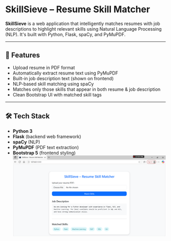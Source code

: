 # SkillSieve – Resume Skill Matcher

**SkillSieve** is a web application that intelligently matches resumes with job descriptions to highlight relevant skills using Natural Language Processing (NLP). It's built with Python, Flask, spaCy, and PyMuPDF.

---

## 🔧 Features

- Upload resume in PDF format
- Automatically extract resume text using PyMuPDF
- Built-in job description text (shown on frontend)
- NLP-based skill matching using spaCy
- Matches only those skills that appear in both resume & job description
- Clean Bootstrap UI with matched skill tags

---

## 🛠️ Tech Stack

- **Python 3**
- **Flask** (backend web framework)
- **spaCy** (NLP)
- **PyMuPDF** (PDF text extraction)
- **Bootstrap 5** (frontend styling)
![Overview image](Templates/im.png)
